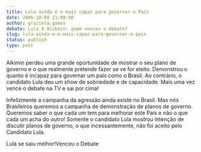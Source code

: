 ```yaml
---
title: Lula ainda é o mais capaz para governar o País
date: 2006-10-08 21:00:00
author: graziela.gomes
debate: Lula X Alckmin: quem venceu o debate?
slug: lula-ainda-e-o-mais-capaz-para-governar-o-pais
status: publish 
type: post
---
```


Alkimin perdeu uma grande oportunidade de mostrar o seu plano de governo e o que realmente pretende fazer se ve for eleito. Demonstrou o quanto é incapaz para governar um país como o Brasil. Ao contrário, o candidato Lula deu um show de sobriedade e de capacidade. Mais uma vez vence o debate na TV e sai por cima! 


Infelizmente a campanha da agressão ainda existe no Brasil. Mas nós Brasileiros queremos a campanha de demonstração de planos de governo. Queremos saber o que cada um tem para melhorar este País e não o que cada um acha do outro! Somente o candidato Lula mostrou intenção de discutir planos de governo, o que incessantemente, não foi aceito pelo Candidato Lula.


Lula se saiu melhor!Venceu o Debate


 


